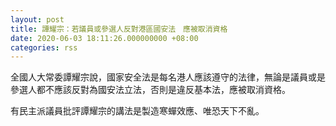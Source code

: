 ```yaml
---
layout: post
title: 譚耀宗：若議員或參選人反對港區國安法　應被取消資格
date: 2020-06-03 18:11:26.000000000 +08:00
categories: rss
---
```


全國人大常委譚耀宗說，國家安全法是每名港人應該遵守的法律，無論是議員或是參選人都不應該反對為國安法立法，否則是違反基本法，應被取消資格。

有民主派議員批評譚耀宗的講法是製造寒蟬效應、唯恐天下不亂。
